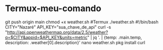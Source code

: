# Termux-meu-comando
git push origin main
chmod +x weather.sh
#Termux
./weather.sh
#!/bin/bash
CITY="Nazaré"
API_KEY="sua_chave_de_api"
curl -s "http://api.openweathermap.org/data/2.5/weather?q=$CITY&appid=$API_KEY&units=metric" | jq '. | {temp: .main.temp, description: .weather[0].description}'
nano weather.sh
pkg install curl

